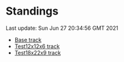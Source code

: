 # Standings

Last update: Sun Jun 27 20:34:56 GMT 2021

* [Base track](comps/Base/2021-06-27/standings.md)
* [Test12x12x6 track](comps/Test12x12x6/2021-06-27/standings.md)
* [Test18x22x9 track](comps/Test18x22x9/2021-06-27/standings.md)
